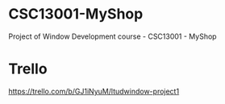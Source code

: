 # CSC13001-MyShop
Project of Window Development course - CSC13001 - MyShop

# Trello
https://trello.com/b/GJ1iNyuM/ltudwindow-project1
